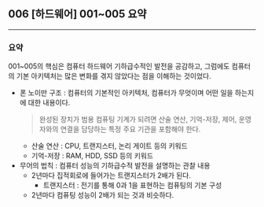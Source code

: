 ## 006 [하드웨어] 001~005 요약

---

### 요약
001~005의 핵심은 컴퓨터 하드웨어 기하급수적인 발전을 공감하고, 그럼에도 컴퓨터의 기본 아키텍처는 많은 변화를 겪지 않았다는 점을 이해하는 것이었다.
- 폰 노이만 구조 : 컴퓨터의 기본적인 아키텍처, 컴퓨터가 무엇이며 어떤 일을 하는지에 대한 내용이다.
  > 완성된 장치가 범용 컴퓨팅 기계가 되려면 산술 연산, 기억-저장, 제어, 운영자와의 연결을 담당하는 특정 주요 기관을 포함해야 한다.
    - 산술 연산 : CPU, 트랜지스터, 논리 게이트 등의 키워드
    - 기억-저장 : RAM, HDD, SSD 등의 키워드
- 무어의 법칙 : 컴퓨터 성능의 기하급수적 발전을 설명하는 관찰 내용
  - 2년마다 집적회로에 들어가는 트랜지스터가 2배가 된다.
    - 트랜지스터 : 전기를 통해 0과 1을 표현하는 컴퓨팅의 기본 구성
  - 2년마다 컴퓨팅 성능이 2배가 되는 것과 비슷하다.